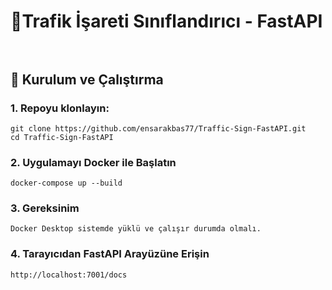 # 🚦Trafik İşareti Sınıflandırıcı - FastAPI </br> </br>
## 🔧 Kurulum ve Çalıştırma </br>
### 1. Repoyu klonlayın:


`git clone https://github.com/ensarakbas77/Traffic-Sign-FastAPI.git` </br>
`cd Traffic-Sign-FastAPI` 


### 2. Uygulamayı Docker ile Başlatın </br>
`docker-compose up --build`

### 3. Gereksinim </br>
`Docker Desktop sistemde yüklü ve çalışır durumda olmalı.`
</br>

### 4. Tarayıcıdan FastAPI Arayüzüne Erişin </br>
`http://localhost:7001/docs` </br>
